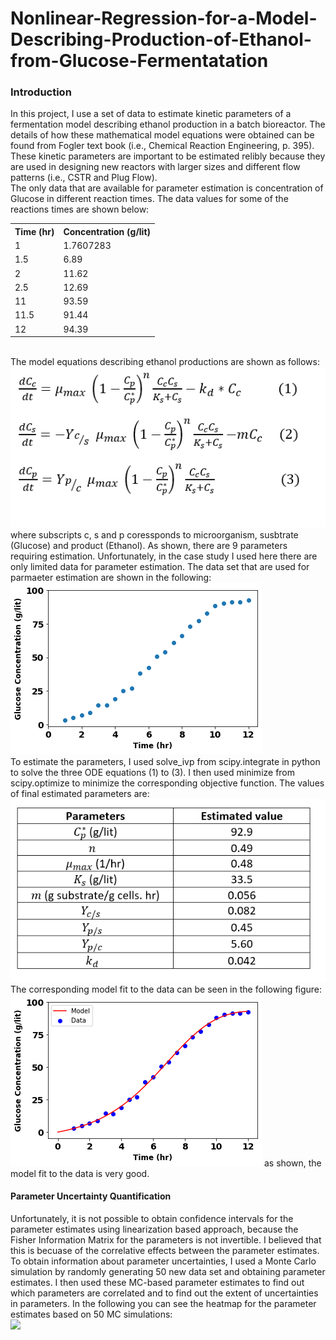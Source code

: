 # Nonlinear-Regression-for-a-Model-Describing-Production-of-Ethanol-from-Glucose-Fermentatation
<h3> Introduction </h3>
<p> In this project, I use a set of data to estimate kinetic parameters of a fermentation model describing ethanol production in a batch bioreactor. The details of how these mathematical model equations were obtained can be found from Fogler text book (i.e., Chemical Reaction Engineering, p. 395). These kinetic parameters are important to be estimated relibly because they are used in designing new reactors with larger sizes and different flow patterns (i.e., CSTR and Plug Flow). <br>
The only data that are available for parameter estimation is concentration of Glucose in different reaction times. The data values for some of the reactions times are shown below:<br>
<table>
  <tr>
    <th>Time (hr)</th>
    <th>Concentration (g/lit)</th>
  </tr>
  <tr>
    <td>1</td>
    <td>1.7607283</td>

 </tr>
  <tr>
    <td>1.5</td>
    <td>6.89</td>
 </tr>
 <tr>
    <td>2</td>
    <td>11.62</td>

 </tr>
<tr>
    <td>2.5</td>
    <td>12.69</td>

 </tr>
 <tr>
    <td>11</td>
    <td>93.59</td>

 </tr>

<tr>
    <td>11.5</td>
    <td>91.44</td>

 </tr>

<tr>
    <td>12</td>
    <td>94.39</td>

 </tr>

</table><br>
The model equations describing ethanol productions are shown as follows:
<img src='https://github.com/kaveh7293/Nonlinear-Regression-for-a-Model-Describing-Production-of-Ethanol-from-Glucose-Fermentatation/blob/main/Bioreactor_equations.png'>
where subscripts c, s and p coressponds to microorganism, susbtrate (Glucose) and product (Ethanol). As shown, there are 9 parameters requiring estimation. Unfortunately, in the case study I used here there are only limited data for parameter estimation. The data set that are used for parmaeter estimation are shown in the following:<br>
<img src='https://github.com/kaveh7293/Nonlinear-Regression-for-a-Model-Describing-Production-of-Ethanol-from-Glucose-Fermentatation/blob/main/Data_2.png'><br>
To estimate the parameters, I used solve_ivp from scipy.integrate in python to solve the three ODE equations (1) to (3). I then used minimize from scipy.optimize to minimize the corresponding objective function. The values of final estimated parameters are:
<img src='https://github.com/kaveh7293/Nonlinear-Regression-for-a-Model-Describing-Production-of-Ethanol-from-Glucose-Fermentatation/blob/main/Parameter_estimates.png'>
The corresponding model fit to the data can be seen in the following figure:
<img src='https://github.com/kaveh7293/Nonlinear-Regression-for-a-Model-Describing-Production-of-Ethanol-from-Glucose-Fermentatation/blob/main/Model_predictions.png'>
as shown, the model fit to the data is very good.
<h4>Parameter Uncertainty Quantification </h4>
<p>Unfortunately, it is not possible to obtain confidence intervals for the parameter estimates using linearization based approach, because the Fisher Information Matrix for the parameters is not invertible. I believed that this is becuase of the correlative effects between the parameter estimates. To obtain information about parameter uncertainties, I used a Monte Carlo simulation by randomly generating 50 new data set and obtaining parameter estimates. I then used these MC-based parameter estimates to find out which parameters are correlated and to find out the extent of uncertainties in parameters. In the following you can see the heatmap for the parameter estimates based on 50 MC simulations:<br>
<img src='https://github.com/kaveh7293/Nonlinear-Regression-for-a-Model-Describing-Production-of-Ethanol-from-Glucose-Fermentatation/blob/main/Parameter_estimates_.png'>

</p>
